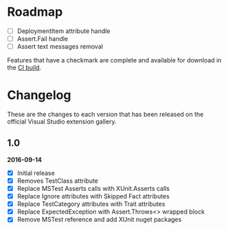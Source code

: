 # Roadmap

- [ ] DeploymentItem attribute handle
- [ ] Assert.Fail handle
- [ ] Assert text messages removal

Features that have a checkmark are complete and available for
download in the
[CI build](http://vsixgallery.com/extension/dd067b6f-96bd-4d0d-be4b-cd0d62fc66b8/).

# Changelog

These are the changes to each version that has been released
on the official Visual Studio extension gallery.

## 1.0

**2016-09-14**

- [x] Initial release
- [x] Removes TestClass attribute
- [x] Replace MSTest Asserts calls with XUnit.Asserts calls
- [x] Replace Ignore attributes with Skipped Fact attributes
- [x] Replace TestCategory attributes with Trait attributes
- [x] Replace ExpectedException with Assert.Throws<> wrapped block
- [x] Remove MSTest reference and add XUnit nuget packages
